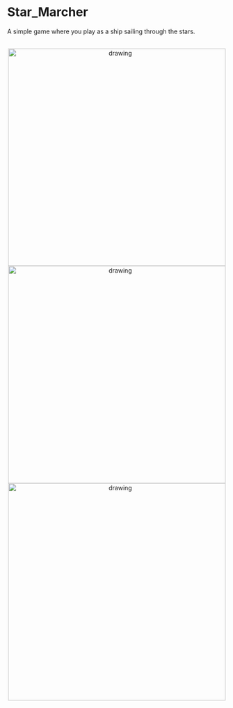 # Star_Marcher
 A simple game where you play as a ship sailing through the stars.
 
<p align="center">
    <br>
    <img src="https://github.com/MichaelOdermatt/Star_Marcher/blob/main/Assets/Screenshots/Screenshot%201.PNG?raw=true" alt="drawing" width="500"/>
    <br>
    <img src="https://github.com/MichaelOdermatt/Star_Marcher/blob/main/Assets/Screenshots/Screenshot%202.PNG?raw=true" alt="drawing" width="500"/>
    <br>
    <img src="https://github.com/MichaelOdermatt/Star_Marcher/blob/main/Assets/Screenshots/Screenshot%203.PNG?raw=true" alt="drawing" width="500"/>
</p>
